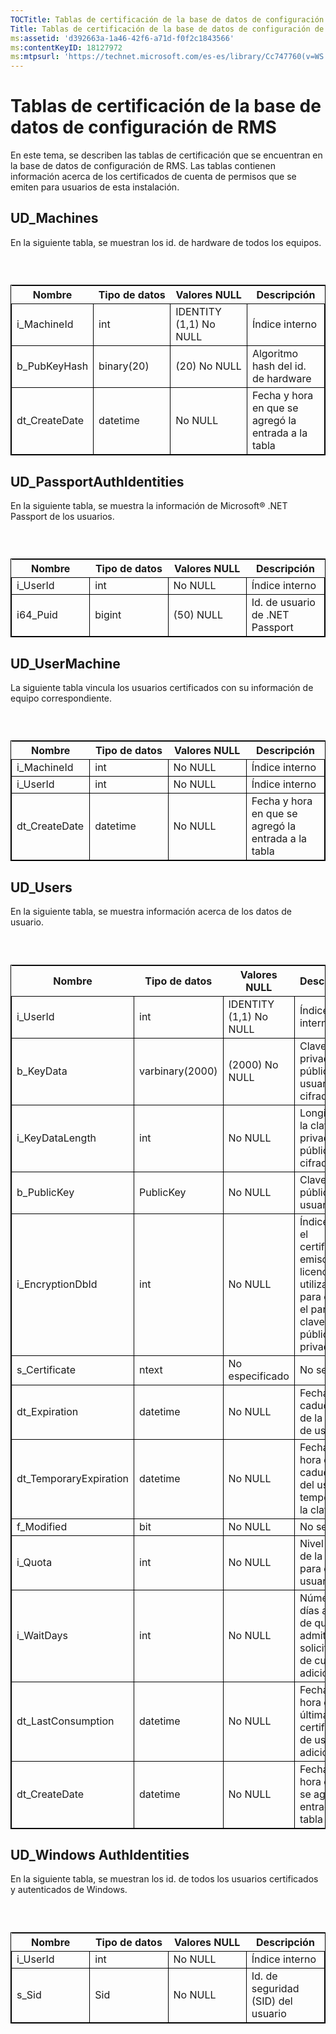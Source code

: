 ```yaml
---
TOCTitle: Tablas de certificación de la base de datos de configuración de RMS
Title: Tablas de certificación de la base de datos de configuración de RMS
ms:assetid: 'd392663a-1a46-42f6-a71d-f0f2c1843566'
ms:contentKeyID: 18127972
ms:mtpsurl: 'https://technet.microsoft.com/es-es/library/Cc747760(v=WS.10)'
---
```


Tablas de certificación de la base de datos de configuración de RMS
===================================================================

En este tema, se describen las tablas de certificación que se encuentran en la base de datos de configuración de RMS. Las tablas contienen información acerca de los certificados de cuenta de permisos que se emiten para usuarios de esta instalación.

UD\_Machines
------------

En la siguiente tabla, se muestran los id. de hardware de todos los equipos.

###  

 
<table style="border:1px solid black;">
<colgroup>
<col width="25%" />
<col width="25%" />
<col width="25%" />
<col width="25%" />
</colgroup>
<thead>
<tr class="header">
<th>Nombre</th>
<th>Tipo de datos</th>
<th>Valores NULL</th>
<th>Descripción</th>
</tr>
</thead>
<tbody>
<tr class="odd">
<td style="border:1px solid black;">i_MachineId</td>
<td style="border:1px solid black;">int</td>
<td style="border:1px solid black;">IDENTITY (1,1) No NULL</td>
<td style="border:1px solid black;">Índice interno</td>
</tr>
<tr class="even">
<td style="border:1px solid black;">b_PubKeyHash</td>
<td style="border:1px solid black;">binary(20)</td>
<td style="border:1px solid black;">(20) No NULL</td>
<td style="border:1px solid black;">Algoritmo hash del id. de hardware</td>
</tr>
<tr class="odd">
<td style="border:1px solid black;">dt_CreateDate</td>
<td style="border:1px solid black;">datetime</td>
<td style="border:1px solid black;">No NULL</td>
<td style="border:1px solid black;">Fecha y hora en que se agregó la entrada a la tabla</td>
</tr>
</tbody>
</table>
  
UD\_PassportAuthIdentities  
--------------------------
  
En la siguiente tabla, se muestra la información de Microsoft® .NET Passport de los usuarios.
  
###  

 
<table style="border:1px solid black;">
<colgroup>
<col width="25%" />
<col width="25%" />
<col width="25%" />
<col width="25%" />
</colgroup>
<thead>
<tr class="header">
<th>Nombre</th>
<th>Tipo de datos</th>
<th>Valores NULL</th>
<th>Descripción</th>
</tr>
</thead>
<tbody>
<tr class="odd">
<td style="border:1px solid black;">i_UserId</td>
<td style="border:1px solid black;">int</td>
<td style="border:1px solid black;">No NULL</td>
<td style="border:1px solid black;">Índice interno</td>
</tr>
<tr class="even">
<td style="border:1px solid black;">i64_Puid</td>
<td style="border:1px solid black;">bigint</td>
<td style="border:1px solid black;">(50) NULL</td>
<td style="border:1px solid black;">Id. de usuario de .NET Passport</td>
</tr>
</tbody>
</table>
  
UD\_UserMachine  
---------------
  
La siguiente tabla vincula los usuarios certificados con su información de equipo correspondiente.
  
###  

 
<table style="border:1px solid black;">
<colgroup>
<col width="25%" />
<col width="25%" />
<col width="25%" />
<col width="25%" />
</colgroup>
<thead>
<tr class="header">
<th>Nombre</th>
<th>Tipo de datos</th>
<th>Valores NULL</th>
<th>Descripción</th>
</tr>
</thead>
<tbody>
<tr class="odd">
<td style="border:1px solid black;">i_MachineId</td>
<td style="border:1px solid black;">int</td>
<td style="border:1px solid black;">No NULL</td>
<td style="border:1px solid black;">Índice interno</td>
</tr>
<tr class="even">
<td style="border:1px solid black;">i_UserId</td>
<td style="border:1px solid black;">int</td>
<td style="border:1px solid black;">No NULL</td>
<td style="border:1px solid black;">Índice interno</td>
</tr>
<tr class="odd">
<td style="border:1px solid black;">dt_CreateDate</td>
<td style="border:1px solid black;">datetime</td>
<td style="border:1px solid black;">No NULL</td>
<td style="border:1px solid black;">Fecha y hora en que se agregó la entrada a la tabla</td>
</tr>
</tbody>
</table>
  
UD\_Users  
---------
  
En la siguiente tabla, se muestra información acerca de los datos de usuario.
  
###  

 
<table style="border:1px solid black;">
<colgroup>
<col width="25%" />
<col width="25%" />
<col width="25%" />
<col width="25%" />
</colgroup>
<thead>
<tr class="header">
<th>Nombre</th>
<th>Tipo de datos</th>
<th>Valores NULL</th>
<th>Descripción</th>
</tr>
</thead>
<tbody>
<tr class="odd">
<td style="border:1px solid black;">i_UserId</td>
<td style="border:1px solid black;">int</td>
<td style="border:1px solid black;">IDENTITY (1,1) No NULL</td>
<td style="border:1px solid black;">Índice interno</td>
</tr>
<tr class="even">
<td style="border:1px solid black;">b_KeyData</td>
<td style="border:1px solid black;">varbinary(2000)</td>
<td style="border:1px solid black;">(2000) No NULL</td>
<td style="border:1px solid black;">Clave privada o pública de usuario cifrada</td>
</tr>
<tr class="odd">
<td style="border:1px solid black;">i_KeyDataLength</td>
<td style="border:1px solid black;">int</td>
<td style="border:1px solid black;">No NULL</td>
<td style="border:1px solid black;">Longitud de la clave privada / pública no cifrada</td>
</tr>
<tr class="even">
<td style="border:1px solid black;">b_PublicKey</td>
<td style="border:1px solid black;">PublicKey</td>
<td style="border:1px solid black;">No NULL</td>
<td style="border:1px solid black;">Clave pública de usuario</td>
</tr>
<tr class="odd">
<td style="border:1px solid black;">i_EncryptionDbId</td>
<td style="border:1px solid black;">int</td>
<td style="border:1px solid black;">No NULL</td>
<td style="border:1px solid black;">Índice para el certificado emisor de licencias utilizado para cifrar el par de claves pública y privada</td>
</tr>
<tr class="even">
<td style="border:1px solid black;">s_Certificate</td>
<td style="border:1px solid black;">ntext</td>
<td style="border:1px solid black;">No especificado</td>
<td style="border:1px solid black;">No se utiliza</td>
</tr>
<tr class="odd">
<td style="border:1px solid black;">dt_Expiration</td>
<td style="border:1px solid black;">datetime</td>
<td style="border:1px solid black;">No NULL</td>
<td style="border:1px solid black;">Fecha de caducidad de la clave de usuario</td>
</tr>
<tr class="even">
<td style="border:1px solid black;">dt_TemporaryExpiration</td>
<td style="border:1px solid black;">datetime</td>
<td style="border:1px solid black;">No NULL</td>
<td style="border:1px solid black;">Fecha y hora de caducidad del uso temporal de la clave</td>
</tr>
<tr class="odd">
<td style="border:1px solid black;">f_Modified</td>
<td style="border:1px solid black;">bit</td>
<td style="border:1px solid black;">No NULL</td>
<td style="border:1px solid black;">No se utiliza</td>
</tr>
<tr class="even">
<td style="border:1px solid black;">i_Quota</td>
<td style="border:1px solid black;">int</td>
<td style="border:1px solid black;">No NULL</td>
<td style="border:1px solid black;">Nivel actual de la cuota para el usuario</td>
</tr>
<tr class="odd">
<td style="border:1px solid black;">i_WaitDays</td>
<td style="border:1px solid black;">int</td>
<td style="border:1px solid black;">No NULL</td>
<td style="border:1px solid black;">Número de días antes de que se admitan solicitudes de cuota adicionales</td>
</tr>
<tr class="even">
<td style="border:1px solid black;">dt_LastConsumption</td>
<td style="border:1px solid black;">datetime</td>
<td style="border:1px solid black;">No NULL</td>
<td style="border:1px solid black;">Fecha y hora de la última certificación de usuario adicional</td>
</tr>
<tr class="odd">
<td style="border:1px solid black;">dt_CreateDate</td>
<td style="border:1px solid black;">datetime</td>
<td style="border:1px solid black;">No NULL</td>
<td style="border:1px solid black;">Fecha y hora en que se agregó la entrada a la tabla</td>
</tr>
</tbody>
</table>
  
UD\_Windows AuthIdentities  
--------------------------
  
En la siguiente tabla, se muestran los id. de todos los usuarios certificados y autenticados de Windows.
  
###  

 
<table style="border:1px solid black;">
<colgroup>
<col width="25%" />
<col width="25%" />
<col width="25%" />
<col width="25%" />
</colgroup>
<thead>
<tr class="header">
<th>Nombre</th>
<th>Tipo de datos</th>
<th>Valores NULL</th>
<th>Descripción</th>
</tr>
</thead>
<tbody>
<tr class="odd">
<td style="border:1px solid black;">i_UserId</td>
<td style="border:1px solid black;">int</td>
<td style="border:1px solid black;">No NULL</td>
<td style="border:1px solid black;">Índice interno</td>
</tr>
<tr class="even">
<td style="border:1px solid black;">s_Sid</td>
<td style="border:1px solid black;">Sid</td>
<td style="border:1px solid black;">No NULL</td>
<td style="border:1px solid black;">Id. de seguridad (SID) del usuario</td>
</tr>
</tbody>
</table>
